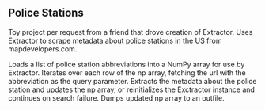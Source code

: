 ## Police Stations

Toy project per request from a friend that drove creation of Extractor.  Uses Extractor to scrape metadata about police stations in the US from mapdevelopers.com.

Loads a list of police station abbreviations into a NumPy array for use by Extractor.  Iterates over each row of the np array, fetching the url with the abbreviation as the query parameter.  Extracts the metadata about the police station and updates the np array, or reinitializes the Exctractor instance and continues on search failure.  Dumps updated np array to an outfile.

